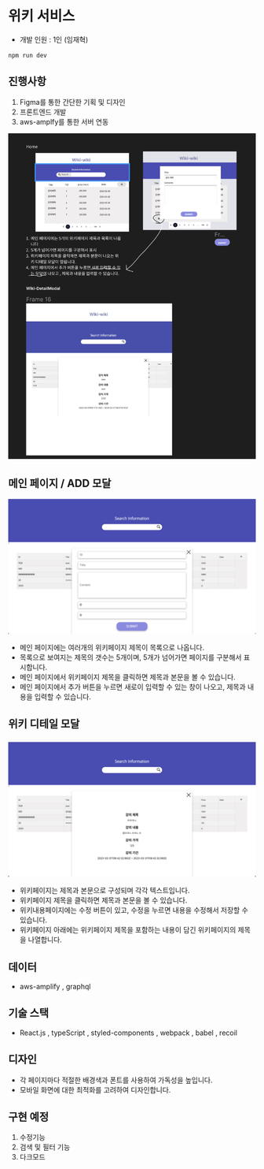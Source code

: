 # 위키 서비스

- 개발 인원 : 1인 (임재혁)

```
npm run dev
```

## 진행사항

1. Figma를 통한 간단한 기획 및 디자인
2. 프론트엔드 개발
3. aws-amplfy를 통한 서버 연동

  <img width="642" alt="image" src="https://github.com/Jaehyuksssss/wiki-wiki/blob/master/public/Images/Figma.png?raw=true">

## 메인 페이지 / ADD 모달

  <img width="642" alt="image" src="https://github.com/Jaehyuksssss/wiki-wiki/blob/master/public/Images/ADDMODAL.png?raw=true">

- 메인 페이지에는 여러개의 위키페이지 제목이 목록으로 나옵니다.
- 목록으로 보여지는 제목의 갯수는 5개이며, 5개가 넘어가면 페이지를 구분해서 표시합니다.
- 메인 페이지에서 위키페이지 제목을 클릭하면 제목과 본문을 볼 수 있습니다.
- 메인 페이지에서 추가 버튼을 누르면 새로이 입력할 수 있는 창이 나오고, 제목과 내용을 입력할 수 있습니다.

## 위키 디테일 모달

  <img width="642" alt="image" src="https://github.com/Jaehyuksssss/wiki-wiki/blob/master/public/Images/DetailModal.png?raw=true">

- 위키페이지는 제목과 본문으로 구성되며 각각 텍스트입니다.
- 위키페이지 제목을 클릭하면 제목과 본문을 볼 수 있습니다.
- 위키내용페이지에는 수정 버튼이 있고, 수정을 누르면 내용을 수정해서 저장할 수 있습니다.
- 위키페이지 아래에는 위키페이지 제목을 포함하는 내용이 담긴 위키페이지의 제목을 나열합니다.

## 데이터

- aws-amplify , graphql

## 기술 스택

- React.js , typeScript , styled-components , webpack , babel , recoil

## 디자인

- 각 페이지마다 적절한 배경색과 폰트를 사용하여 가독성을 높입니다.
- 모바일 화면에 대한 최적화를 고려하여 디자인합니다.

## 구현 예정

1. 수정기능
2. 검색 및 필터 기능
3. 다크모드
